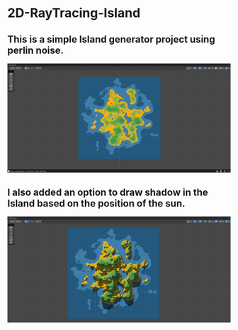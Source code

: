 # 2D-RayTracing-Island

## This is a simple Island generator project using perlin noise.

![Alt text](Screenshots/Island-generation-example.jpg "Example of Island generation")

## I also added an option to draw shadow in the Island based on the position of the sun.

![Alt text](Screenshots/Ray-tracing-example.jpg "Example of Ray tracing")
